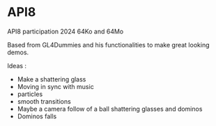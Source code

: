 # API8
API8 participation 2024 64Ko and 64Mo 



Based from GL4Dummies and his functionalities to make great looking demos.

Ideas : 

- Make a shattering glass
- Moving in sync with music
- particles
- smooth transitions
- Maybe a camera follow of a ball shattering glasses and dominos
- Dominos falls 
